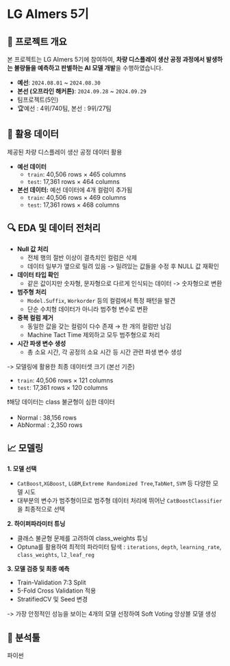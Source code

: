 # LG AImers 5기

## 📌 프로젝트 개요
본 프로젝트는 LG AImers 5기에 참여하여, **차량 디스플레이 생산 공정 과정에서 발생하는 불량들을 예측하고 판별하는 AI 모델 개발**을 수행하였습니다.

- **예선**: `2024.08.01` ~ `2024.08.30`  
- **본선 (오프라인 해커톤)**: `2024.09.28` ~ `2024.09.29` 
- 팀프로젝트(5인)
- 🏆예선 : 4위/740팀, 본선 : 9위/27팀

## 📂 활용 데이터
제공된 차량 디스플레이 생산 공정 데이터 활용
- **예선 데이터** 
  - `train`: 40,506 rows × 465 columns  
  - `test`: 17,361 rows × 464 columns  
- **본선 데이터:** 예선 데이터에 4개 컬럼이 추가됨  
  - `train`: 40,506 rows × 469 columns  
  - `test`: 17,361 rows × 468 columns
 
## 🔍 EDA 및 데이터 전처리
- **Null 값 처리**
  - 전체 행의 절반 이상이 결측치인 컬럼은 삭제  
  - 데이터 일부가 옆으로 밀려 있음 -> 밀려있는 값들을 수정 후 NULL 값 재확인  
- **데이터 타입 확인**
  - 같은 값이지만 숫자형, 문자형으로 다르게 인식되는 데이터 -> 숫자형으로 변환  
- **범주형 처리**  
  - `Model.Suffix`, `Workorder` 등의 컬럼에서 특정 패턴을 발견  
  - 단순 수치형 데이터가 아니라 범주형 변수로 변환  
- **중복 컬럼 제거**  
  - 동일한 값을 갖는 컬럼이 다수 존재 → 한 개의 컬럼만 남김  
  - Machine Tact Time 제외하고 모두 범주형으로 처리
- **시간 파생 변수 생성**  
  - 총 소요 시간, 각 공정의 소요 시간 등 시간 관련 파생 변수 생성
   
-> 모델링에 활용한 최종 데이터셋 크기 (본선 기준)
  - `train`: 40,506 rows × 121 columns  
  - `test`: 17,361 rows × 120 columns 

❗해당 데이터는 class 불균형이 심한 데이터
- Normal : 38,156 rows
- AbNormal : 2,350 rows

## 📈 모델링 
**1. 모델 선택**
- `CatBoost`,`XGBoost`, `LGBM`,`Extreme Randomized Tree`,`TabNet`, `SVM` 등 다양한 모델 시도
- 대부분의 변수가 범주형이므로 범주형 데이터 처리에 뛰어난 `CatBoostClassifier`을 최종적으로 선택  

**2. 하이퍼파라미터 튜닝**
- 클래스 불균형 문제를 고려하여 class_weights 튜닝
- Optuna를 활용하여 최적의 파라미터 탐색 : `iterations`, `depth`, `learning_rate`, `class_weights`, `l2_leaf_reg`  
  
**3. 모델 검증 및 최종 예측**
- Train-Validation 7:3 Split 
- 5-Fold Cross Validation 적용
- StratifiedCV 및 Seed 변경  

-> 가장 안정적인 성능을 보이는 4개의 모델 선정하여 Soft Voting 앙상블 모델 생성

## 🔧 분석툴
파이썬
